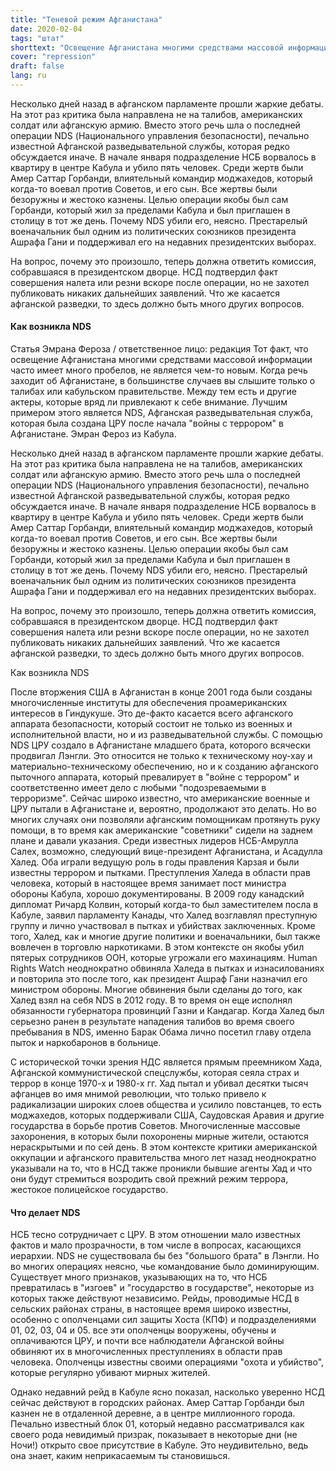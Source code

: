 ```yaml
---
title: "Теневой режим Афганистана"
date: 2020-02-04
tags: "штат"
shorttext: "Освещение Афганистана многими средствами массовой информации часто имеет много пробелов, ничего нового? Неужели Афганистан-это нечто большее, чем Кабул и Талибан?"
cover: "repression"
draft: false
lang: ru
---
```


Несколько дней назад в афганском парламенте прошли жаркие дебаты. На этот раз критика была направлена не на талибов, американских солдат или афганскую армию. Вместо этого речь шла о последней операции NDS (Национального управления безопасности), печально известной Афганской разведывательной службы, которая редко обсуждается иначе. В начале января подразделение НСБ ворвалось в квартиру в центре Кабула и убило пять человек. Среди жертв были Амер Саттар Горбанди, влиятельный командир моджахедов, который когда-то воевал против Советов, и его сын. Все жертвы были безоружны и жестоко казнены. Целью операции якобы был сам Горбанди, который жил за пределами Кабула и был приглашен в столицу в тот же день. Почему NDS убили его, неясно. Престарелый военачальник был одним из политических союзников президента Ашрафа Гани и поддерживал его на недавних президентских выборах.

На вопрос, почему это произошло, теперь должна ответить комиссия, собравшаяся в президентском дворце. НСД подтвердил факт совершения налета или резни вскоре после операции, но не захотел публиковать никаких дальнейших заявлений. Что же касается афганской разведки, то здесь должно быть много других вопросов.

#### Как возникла NDS

Статья Эмрана Фероза / ответственное лицо: редакция
Тот факт, что освещение Афганистана многими средствами массовой информации часто имеет много пробелов, не является чем-то новым. Когда речь заходит об Афганистане, в большинстве случаев вы слышите только о талибах или кабульском правительстве. Между тем есть и другие актеры, которые вряд ли привлекают к себе внимание. Лучшим примером этого является NDS, Афганская разведывательная служба, которая была создана ЦРУ после начала "войны с террором" в Афганистане. Эмран Фероз из Кабула.

Несколько дней назад в афганском парламенте прошли жаркие дебаты. На этот раз критика была направлена не на талибов, американских солдат или афганскую армию. Вместо этого речь шла о последней операции NDS (Национального управления безопасности), печально известной Афганской разведывательной службы, которая редко обсуждается иначе. В начале января подразделение НСБ ворвалось в квартиру в центре Кабула и убило пять человек. Среди жертв были Амер Саттар Горбанди, влиятельный командир моджахедов, который когда-то воевал против Советов, и его сын. Все жертвы были безоружны и жестоко казнены. Целью операции якобы был сам Горбанди, который жил за пределами Кабула и был приглашен в столицу в тот же день. Почему NDS убили его, неясно. Престарелый военачальник был одним из политических союзников президента Ашрафа Гани и поддерживал его на недавних президентских выборах.

На вопрос, почему это произошло, теперь должна ответить комиссия, собравшаяся в президентском дворце. НСД подтвердил факт совершения налета или резни вскоре после операции, но не захотел публиковать никаких дальнейших заявлений. Что же касается афганской разведки, то здесь должно быть много других вопросов.

Как возникла NDS

После вторжения США в Афганистан в конце 2001 года были созданы многочисленные институты для обеспечения проамериканских интересов в Гиндукуше. Это де-факто касается всего афганского аппарата безопасности, который состоит не только из военных и исполнительной власти, но и из разведывательной службы. С помощью NDS ЦРУ создало в Афганистане младшего брата, которого всячески продвигал Лэнгли. Это относится не только к техническому ноу-хау и материально-техническому обеспечению, но и к созданию афганского пыточного аппарата, который превалирует в "войне с террором" и соответственно имеет дело с любыми "подозреваемыми в терроризме". Сейчас широко известно, что американские военные и ЦРУ пытали в Афганистане и, вероятно, продолжают это делать. Но во многих случаях они позволяли афганским помощникам протянуть руку помощи, в то время как американские "советники" сидели на заднем плане и давали указания. Среди известных лидеров НСБ-Амрулла Салех, возможно, следующий вице-президент Афганистана, и Асадулла Халед. Оба играли ведущую роль в годы правления Карзая и были известны террором и пытками. Преступления Халеда в области прав человека, который в настоящее время занимает пост министра обороны Кабула, хорошо документированы. В 2009 году канадский дипломат Ричард Колвин, который когда-то был заместителем посла в Кабуле, заявил парламенту Канады, что Халед возглавлял преступную группу и лично участвовал в пытках и убийствах заключенных. Кроме того, Халед, как и многие другие политики и военачальники, был также вовлечен в торговлю наркотиками. В этом контексте он якобы убил пятерых сотрудников ООН, которые угрожали его махинациям. Human Rights Watch неоднократно обвиняла Халеда в пытках и изнасилованиях и повторила это после того, как президент Ашраф Гани назначил его министром обороны. Многие обвинения были сделаны до того, как Халед взял на себя NDS в 2012 году. В то время он еще исполнял обязанности губернатора провинций Газни и Кандагар. Когда Халед был серьезно ранен в результате нападения талибов во время своего пребывания в NDS, именно Барак Обама лично посетил главу отдела пыток и наркобаронов в больнице.

С исторической точки зрения НДС является прямым преемником Хада, Афганской коммунистической спецслужбы, которая сеяла страх и террор в конце 1970-х и 1980-х гг. Хад пытал и убивал десятки тысяч афганцев во имя мнимой революции, что только привело к радикализации широких слоев общества и усилило повстанцев, то есть моджахедов, которых поддерживали США, Саудовская Аравия и другие государства в борьбе против Советов.  Многочисленные массовые захоронения, в которых были похоронены мирные жители, остаются нераскрытыми и по сей день. В этом контексте критики американской оккупации и афганского правительства много лет назад неоднократно указывали на то, что в НСД также проникли бывшие агенты Хад и что они будут стремиться возродить свой прежний режим террора, жестокое полицейское государство.

#### Что делает NDS

НСБ тесно сотрудничает с ЦРУ. В этом отношении мало известных фактов и мало прозрачности, в том числе в вопросах, касающихся иерархии. NDS не существовала бы без "большого брата" в Лэнгли. Но во многих операциях неясно, чье командование было доминирующим. Существует много признаков, указывающих на то, что НСБ превратилась в "изгоев" и "государство в государстве", некоторые из которых также действуют независимо. Рейды, проводимые НСД в сельских районах страны, в настоящее время широко известны, особенно с ополченцами сил защиты Хоста (КПФ) и подразделениями 01, 02, 03, 04 и 05. все эти ополченцы вооружены, обучены и оплачиваются ЦРУ, и почти все наблюдатели Афганской войны обвиняют их в многочисленных преступлениях в области прав человека. Ополченцы известны своими операциями "охота и убийство", которые регулярно убивают мирных жителей.

Однако недавний рейд в Кабуле ясно показал, насколько уверенно НСД сейчас действуют в городских районах. Амер Саттар Горбанди был казнен не в отдаленной деревне, а в центре миллионного города. Печально известный блок 01, который недавно рассматривался как своего рода невидимый призрак, показывает в некоторые дни (не Ночи!) открыто свое присутствие в Кабуле. Это неудивительно, ведь она знает, каким неприкасаемым ты становишься.
